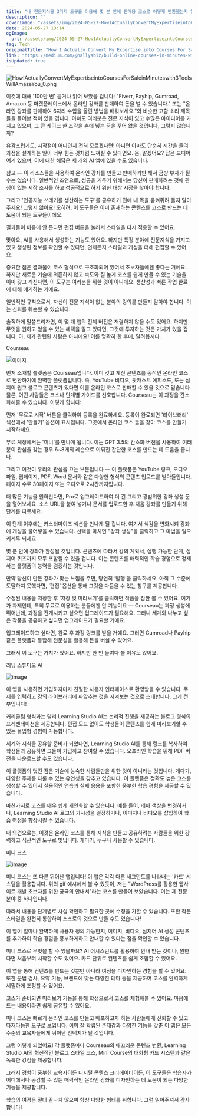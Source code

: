 ```yaml
---
title: "내 전문지식을 3가지 도구를 이용해 몇 분 안에 판매용 코스로 어떻게 변환했는지 알아보세요"
description: ""
coverImage: "/assets/img/2024-05-27-HowIActuallyConvertMyExpertiseintoCoursesForSaleinMinuteswith3ToolsWillAmazeYou_0.png"
date: 2024-05-27 13:14
ogImage: 
  url: /assets/img/2024-05-27-HowIActuallyConvertMyExpertiseintoCoursesForSaleinMinuteswith3ToolsWillAmazeYou_0.png
tag: Tech
originalTitle: "How I Actually Convert My Expertise into Courses For Sale in Minutes with 3 Tools Will Amaze You"
link: "https://medium.com/@nallysbiz/build-online-courses-in-minutes-with-these-3-cutting-edge-ai-tools-249dc69027d4"
isUpdated: true
---
```






![HowIActuallyConvertMyExpertiseintoCoursesForSaleinMinuteswith3ToolsWillAmazeYou_0.png](/assets/img/2024-05-27-HowIActuallyConvertMyExpertiseintoCoursesForSaleinMinuteswith3ToolsWillAmazeYou_0.png)

이것에 대해 '100만 번' 듣거나 읽어 보았을 겁니다; "Fiverr, Payhip, Gumroad, Amazon 등 마켓플레이스에서 온라인 강좌를 판매하여 돈을 벌 수 있습니다." 또는 "온라인 강좌를 판매하여 6자리 수입을 올린 방법을 배워보세요."와 비슷한 고함 소리 제목들을 들어본 적이 있을 겁니다. 아마도 여러분은 전문 지식이 있고 수많은 아이디어를 가지고 있으며, 그 큰 케이크 한 조각을 손에 넣는 꿈을 꾸어 왔을 것입니다, 그렇지 않습니까?

유감스럽게도, 시작점이 어디인지 전혀 모르겠다면! 아니면 아마도 단순히 시간을 들여 과정을 설계하는 일이 너무 힘든 것처럼 느껴질 수 있다면요. 음, 알겠어요? 답은 드디어 여기 있으며, 이에 대한 해답은 세 개의 AI 앱에 있을 수도 있습니다.

참고 — 이 리소스들을 사용하여 온라인 강좌를 만들고 판매하기만 해서 금방 부자가 될 수는 없습니다. 일반적인 조언으로, 성공을 거두기 위해서는 당신이 판매하려는 것에 관심이 있는 시장 조사를 하고 성공적으로 하기 위한 대상 시장을 찾아야 합니다.

<div class="content-ad"></div>

그리고 '인공지능 쓰레기를 생산하는 도구'를 공유하기 전에 내 목을 움켜쥐려 들지 말아주세요! 그렇지 않아요! 오히려, 이 도구들은 이미 존재하는 콘텐츠를 코스로 만드는 데 도움이 되는 도구들이에요.

결과물이 마음에 안 든다면 편집 버튼을 눌러서 스타일을 다시 적용할 수 있어요.

맞아요, AI를 사용해서 생성하는 기능도 있어요. 하지만 특정 분야에 전문지식을 가지고 있고 생성된 정보를 확인할 수 있다면, 언제든지 스타일과 개성을 더해 편집할 수 있어요.

중요한 점은 결과물이 코스 형식으로 구조화되어 있어서 초보자들에겐 좋다는 거예요. 하지만 새로운 기술에 의존하지 않고 속도와 질 높게 코스를 쉽게 만들 수 있는 기술을 이미 갖고 계신다면, 이 도구는 여러분을 위한 것이 아니에요. 생산성과 빠른 작업 완료에 대해 얘기하는 거예요.

<div class="content-ad"></div>

일반적인 규칙으로서, 자신이 전문 지식이 없는 분야의 강의를 만들지 말아야 합니다. 이는 신뢰를 훼손할 수 있습니다.

솔직하게 말씀드리자면, 이 몇 개 앱의 전체 버전은 저렴하지 않을 수도 있어요. 하지만 무엇을 원하고 얻을 수 있는 혜택을 알고 있다면, 그것에 투자하는 것은 가치가 있을 겁니다. 아, 제가 관련된 사람은 아니에요! 이를 명확히 한 후에, 달려봅시다.

Courseau

![이미지](https://miro.medium.com/v2/resize:fit:1380/1*yLEay5NUzZqYNQSwYv7Jhw.gif)

<div class="content-ad"></div>

먼저 소개할 플랫폼은 Courseau입니다. 이미 갖고 계신 콘텐츠를 동적인 온라인 코스로 변환하기에 완벽한 플랫폼입니다. 즉, YouTube 비디오, 팟캐스트 에피소드, 또는 심지어 원고 블로그 콘텐츠가 있다면 이를 온라인 코스로 판매할 수 있을 것으로 믿습니다. 물론, 어떤 사람들은 코스나 단계별 가이드를 선호합니다. Courseau는 이 과정을 간소화해줄 수 있습니다. 이렇게 합니다:

먼저 '무료로 시작' 버튼을 클릭하여 등록을 완료하세요. 등록이 완료되면 '라이브러리' 섹션에서 '만들기' 옵션이 표시됩니다. 그곳에서 온라인 코스 툴을 찾아 코스를 만들기 시작하세요.

무료 계정에서는 '미니'를 만나게 됩니다. 이는 GPT 3.5의 간소화 버전을 사용하여 여러분이 관심을 갖는 경우 6~8개의 레슨으로 이뤄진 간단한 코스를 만드는 데 도움을 줍니다.

그리고 이것이 우리의 관심을 끄는 부분입니다 — 이 플랫폼은 YouTube 링크, 오디오 파일, 웹페이지, PDF, Word 문서와 같은 다양한 형식의 콘텐츠 업로드를 받아들입니다. 페이지 수로 30페이지 또는 오디오로 2시간까지입니다.

<div class="content-ad"></div>

더 많은 기능을 원하신다면, Pro로 업그레이드하여 더 긴 그리고 광범위한 강좌 생성 문을 열어보세요. 소스 URL을 붙여 넣거나 문서를 업로드한 후 처음 강좌를 만들기 위해 단계를 따르세요.

이 단계 이후에는 커스터마이즈 섹션을 만나게 될 겁니다. 여기서 색감을 변화시켜 강좌에 개성을 불어넣을 수 있습니다. 선택을 마치면 "강좌 생성"을 클릭하고 그 마법을 일으키게두 되세요.

몇 분 안에 강좌가 완성될 것입니다. 콘텐츠에 따라서 강의 계획서, 실행 가능한 단계, 심지어 퀴즈까지 모두 포함될 수 있을 겁니다. 이는 콘텐츠를 매력적인 학습 경험으로 정제하는 플랫폼의 능력을 검증하는 것입니다.

만약 당신이 만든 강좌가 맞는 느낌을 주면, 당연히 ‘발행’을 클릭하세요. 아직 그 수준에 도달하지 못했다면, ‘편집’ 옵션을 통해 그것을 다듬을 수 있는 창구를 제공합니다.

<div class="content-ad"></div>

수정된 내용을 저장한 후 ‘저장 및 미리보기’를 클릭하면 작품을 잠깐 볼 수 있어요. 여기가 과제인데, 특히 무료로 이용하는 분들에겐 안 기능이요 — Courseau는 과정 생성에 뛰어난데, 과정을 전개시키고 싶으면 업그레이드가 필요해요. 그러니 세계와 나누고 싶은 작품을 공유하고 싶다면 업그레이드가 필요할 거에요.

업그레이드하고 싶다면, 완료 후 과정 링크를 받을 거예요. 그러면 Gumroad나 Payhip 같은 플랫폼과 통합해 전문성을 활용해 돈을 버실 수 있어요.

그래서 이 도구는 가치가 있어요. 하지만 한 번 들여다 볼 이유도 있어요.

러닝 스튜디오 AI

<div class="content-ad"></div>

![image](https://miro.medium.com/v2/resize:fit:1400/1*qXSr2cw1a9YsD_9XQ15Gdg.gif)

이 앱을 사용하면 가입하자마자 친절한 사용자 인터페이스로 환영받을 수 있습니다. 주제를 입력하고 강의 라이브러리에 짜맞추는 것을 지켜보는 것으로 초대합니다. 그게 전부입니다!

커리큘럼 형식과는 달리 Learning Studio AI는 논리적 진행을 제공하는 블로그 형식의 프레젠테이션을 제공합니다. 편집 모드 없이도 학생들이 콘텐츠를 쉽게 미리보기할 수 있는 몰입형 경험이 가능합니다.

세계와 지식을 공유할 준비가 되었다면, Learning Studio AI를 통해 링크를 복사하여 학생들과 공유하면 그들이 가입하고 참여할 수 있습니다. 오프라인 학습을 위해 PDF 버전을 다운로드할 수도 있습니다.

<div class="content-ad"></div>

이 플랫폼의 멋진 점은 기술에 능숙한 사람들만을 위한 것이 아니라는 것입니다. 게다가, 다양한 주제를 다룰 수 있는 유연성을 갖추고 있습니다. 이 플랫폼은 정확도 높은 코스를 생성할 수 있어서 실용적인 연습과 실제 응용을 포함한 풍부한 학습 경험을 제공할 수 있습니다.

마찬가지로 코스를 매우 쉽게 개인화할 수 있습니다. 예를 들어, 테마 색상을 변경하거나, Learning Studio AI 로고의 가시성을 결정하거나, 이미지나 비디오를 삽입하여 학습 여정을 향상시킬 수 있습니다.

내 의견으로는, 이것은 온라인 코스를 통해 지식을 만들고 공유하려는 사람들을 위한 강력하고 직관적인 도구로 빛납니다. 게다가, 누구나 사용할 수 있습니다.

미니 코스

<div class="content-ad"></div>

![image](https://miro.medium.com/v2/resize:fit:1380/1*BcOtUKohcz4S6ogqDNBrsg.gif)

미니 코스는 또 다른 뛰어난 앱입니다! 이 앱은 각각 다른 세그먼트를 나타내는 '카드' 시스템을 활용합니다. 위의 gif 예시에서 볼 수 있듯이, 저는 "WordPress를 활용한 웹사이트 개발 초보자를 위한 궁극의 안내서"라는 코스를 만들어 보았습니다. 이는 제 전문 분야 중 하나입니다.

따라서 내용을 단계별로 사실 확인하고 필요한 곳에 수정을 가할 수 있습니다. 또한 작문 스타일을 완전히 통합하여 스스로의 것으로 만들 수도 있습니다!

이 앱이 얼마나 완벽하게 사용자 정의 가능한지, 이미지, 비디오, 심지어 AI 생성 콘텐츠를 추가하여 학습 경험을 풍부하게하고 안내할 수 있다는 점을 확인할 수 있습니다.

<div class="content-ad"></div>

미니 코스로 무엇을 할 수 있을까요? AI 어시스턴트를 활용하여 안내 받는 것이나, 원한다면 처음부터 시작할 수도 있어요. 카드 단위로 컨텐츠를 쉽게 조합할 수 있어요.

이 앱을 통해 컨텐츠를 만드는 것뿐만 아니라 여정을 디자인하는 경험을 할 수 있어요. 또한 문법 검사, 요약 기능, 브랜드에 맞는 다양한 테마 등을 제공하여 코스를 완벽하게 세밀하게 조정할 수 있어요.

코스가 준비되면 미리보기 기능을 통해 학생으로서 코스를 체험해볼 수 있어요. 마음에 드는 내용이라면 쉽게 공유할 수 있어요.

미니 코스는 빠르게 온라인 코스를 만들고 배포하고자 하는 사람들에게 신뢰할 수 있고 다재다능한 도구로 보입니다. 이미 잘 확립된 존재감과 다양한 기능을 갖춘 이 앱은 모든 수준의 교육자들에게 뛰어난 선택지가 될 것입니다.

<div class="content-ad"></div>

그럼 이렇게 되었어요! 각 플랫폼마다 Courseau의 매끄러운 콘텐츠 변환, Learning Studio AI의 혁신적인 블로그 스타일 코스, Mini Course의 대화형 카드 시스템과 같은 독특한 강점을 제공합니다.

그래서 경험이 풍부한 교육자이든 디지털 콘텐츠 크리에이터이든, 이 도구들은 학습자가 어디에서나 공감할 수 있는 매력적인 온라인 강좌를 디자인하는 데 도움이 되는 다양한 기능을 제공합니다.

학습의 여정은 절대 끝나지 않으며 항상 다양한 형태를 취합니다. 그럼 읽어주셔서 감사합니다!